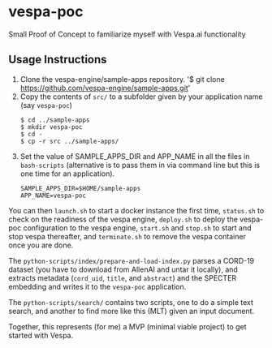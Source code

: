 # vespa-poc
Small Proof of Concept to familiarize myself with Vespa.ai functionality

## Usage Instructions

1. Clone the vespa-engine/sample-apps repository.
   '$ git clone https://github.com/vespa-engine/sample-apps.git'
2. Copy the contents of `src/` to a subfolder given by your application name (say `vespa-poc`)
   ```
   $ cd ../sample-apps
   $ mkdir vespa-poc
   $ cd -
   $ cp -r src ../sample-apps/
   ```
3. Set the value of SAMPLE_APPS_DIR and APP_NAME in all the files in `bash-scripts` (alternative is to pass them in via command line but this is one time for an application).
   ```
   SAMPLE_APPS_DIR=$HOME/sample-apps
   APP_NAME=vespa-poc
   ```

You can then `launch.sh` to start a docker instance the first time, `status.sh` to check on the readiness of the vespa engine, `deploy.sh` to deploy the vespa-poc configuration to the vespa engine, `start.sh` and `stop.sh` to start and stop vespa thereafter, and `terminate.sh` to remove the vespa container once you are done.

The `python-scripts/index/prepare-and-load-index.py` parses a CORD-19 dataset (you have to download from AllenAI and untar it locally), and extracts metadata (`cord_uid`, `title`, and `abstract`) and the SPECTER embedding and writes it to the `vespa-poc` application.

The `python-scripts/search/` contains two scripts, one to do a simple text search, and another to find more like this (MLT) given an input document.

Together, this represents (for me) a MVP (minimal viable project) to get started with Vespa.

